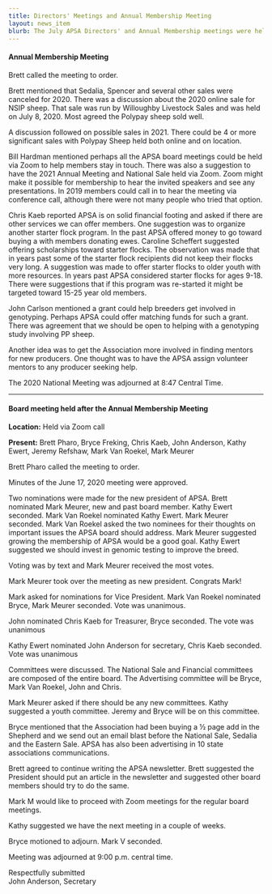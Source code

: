 ```yaml
---
title: Directors' Meetings and Annual Membership Meeting
layout: news_item
blurb: The July APSA Directors' and Annual Membership meetings were held as a conference call. There was a good discussion about the future of the association and electing new leadership.
---
```


#### Annual Membership Meeting

Brett called the meeting to order.

Brett mentioned that Sedalia, Spencer and several other sales were canceled for 2020.  There was a discussion about the 2020 online sale for NSIP sheep.  That sale was run by Willoughby Livestock Sales and was held on July 8, 2020.  Most agreed the Polypay sheep sold well.

A discussion followed on possible sales in 2021.  There could be 4 or more significant sales with Polypay Sheep held both online and on location.

Bill Hardman mentioned perhaps all the APSA board meetings could be held via Zoom to help members stay in touch.  There was also a suggestion to have the 2021 Annual Meeting and National Sale held via Zoom.  Zoom might make it possible for membership to hear the invited speakers and see any presentations.  In 2019 members could call in to hear the meeting via conference call, although there were not many people who tried that option.

Chris Kaeb reported APSA is on solid financial footing and asked if there are other services we can offer members. One suggestion was to organize another starter flock program.  In the past APSA offered money to go toward buying a with members donating ewes.  Caroline Scheffert suggested offering scholarships toward starter flocks.  The observation was made that in years past some of the starter flock recipients did not keep their flocks very long.  A suggestion was made to offer starter flocks to older youth with more resources.  In years past APSA considered starter flocks for ages 9-18.  There were suggestions that if this program was re-started it might be targeted toward 15-25 year old members.

John Carlson mentioned a grant could help breeders get involved in genotyping.  Perhaps APSA could offer matching funds for such a grant.  There was agreement that we should be open to helping with a genotyping study involving PP sheep.

Another idea was to get the Association more involved in finding mentors for new producers.  One thought was to have the APSA assign volunteer mentors to any producer seeking help.

The 2020 National Meeting was adjourned at 8:47 Central Time.

---

#### Board meeting held after the Annual Membership Meeting

**Location:** Held via Zoom call

**Present:** Brett Pharo, Bryce Freking, Chris Kaeb, John Anderson, Kathy Ewert, Jeremy Refshaw, Mark Van Roekel, Mark Meurer


Brett Pharo called the meeting to order.

Minutes of the June 17, 2020 meeting were approved.

Two nominations were made for the new president of APSA.  Brett nominated Mark Meurer, new and past board member.  Kathy Ewert seconded.  Mark Van Roekel nominated Kathy Ewert.  Mark Meurer seconded.  Mark Van Roekel asked the two nominees for their thoughts on important issues the APSA board should address.  Mark Meurer suggested growing the membership of APSA would be a good goal.   Kathy Ewert suggested we should invest in genomic testing to improve the breed.  

Voting was by text and Mark Meurer received the most votes.

Mark Meurer took over the meeting as new president.  Congrats Mark!

Mark asked for nominations for Vice President.  Mark Van Roekel nominated Bryce, Mark Meurer   seconded.  Vote was unanimous.  

John nominated Chris Kaeb for Treasurer, Bryce seconded.  The vote was unanimous

Kathy Ewert nominated John Anderson for secretary, Chris Kaeb seconded.  Vote was unanimous  

Committees were discussed.  The National Sale and Financial committees are composed of the entire board.  The Advertising committee will be Bryce, Mark Van Roekel, John and Chris.

Mark Meurer asked if there should be any new committees.  Kathy suggested a youth committee.  Jeremy and Bryce will be on this committee.

Bryce mentioned that the Association had been buying a ½ page add in the Shepherd and we send out an email blast before the National Sale, Sedalia and the Eastern Sale.  APSA has also been advertising in 10 state associations communications.  

Brett agreed to continue writing the APSA newsletter.  Brett suggested the President should put an article in the newsletter and suggested other board members should try to do the same.

Mark M would like to proceed with Zoom meetings for the regular board meetings.

Kathy suggested we have the next meeting in a couple of weeks.

Bryce motioned to adjourn.  Mark V seconded.  

Meeting was adjourned at 9:00 p.m. central time.


Respectfully submitted<br>
John Anderson, Secretary
